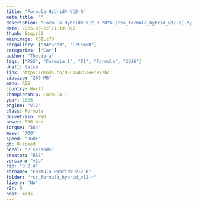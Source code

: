 ```yaml
---
title: "Formula Hybrid® V12-R"
meta_title: ""
description: "Formula Hybrid® V12-R 2026 (rss_formula_hybrid_v12-r) by RSS"
date: 2025-05-22T21:19:00Z
thumb: 8sgirJ0
mainimage: X3ILc78
cargallery: ["34YSnY3", "lZFsmvO"]
categories: ["Car"]
author: "Theodora"
tags: ["RSS", "Formula 1", "F1", "Formula", "2026"]
draft: false
link: https://mods.to/0ELx682b3ee7992bc
zipsize: "260 MB"
manu: RSS
country: World
championship: Formula 1
year: 2026
engine: "V12"
class: Formula
drivetrain: RWD
power: 896 bhp 
torque: "584"
mass: "700"
speed: "360+"
gb: 8-speed
accel: "2 seconds"
creator: "RSS"
version: "v1b"
csp: "0.2.4"
carname: "Formula Hybrid® V12-R"
folder: "rss_formula_hybrid_v12-r"
livery: "No"
r2r: 0
host: mods
---
```

